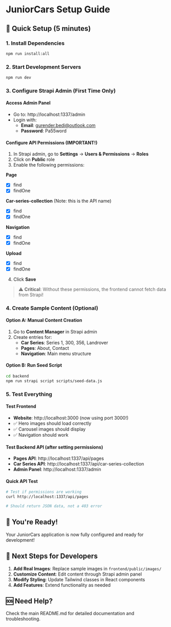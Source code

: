 # JuniorCars Setup Guide

## 🚀 Quick Setup (5 minutes)

### 1. Install Dependencies
```bash
npm run install:all
```

### 2. Start Development Servers
```bash
npm run dev
```

### 3. Configure Strapi Admin (First Time Only)

#### Access Admin Panel
- Go to: http://localhost:1337/admin
- Login with:
  - **Email**: gurender.bedi@outlook.com
  - **Password**: Pa55word

#### Configure API Permissions (IMPORTANT!)
1. In Strapi admin, go to **Settings** → **Users & Permissions** → **Roles**
2. Click on **Public** role
3. Enable the following permissions:

**Page**
- [x] find
- [x] findOne

**Car-series-collection** (Note: this is the API name)
- [x] find
- [x] findOne

**Navigation**
- [x] find
- [x] findOne

**Upload**
- [x] find
- [x] findOne

4. Click **Save**

> ⚠️ **Critical**: Without these permissions, the frontend cannot fetch data from Strapi!

### 4. Create Sample Content (Optional)

#### Option A: Manual Content Creation
1. Go to **Content Manager** in Strapi admin
2. Create entries for:
   - **Car Series**: Series 1, 300, 356, Landrover
   - **Pages**: About, Contact
   - **Navigation**: Main menu structure

#### Option B: Run Seed Script
```bash
cd backend
npm run strapi script scripts/seed-data.js
```

### 5. Test Everything

#### Test Frontend
- **Website**: http://localhost:3000 (now using port 3000!)
- ✅ Hero images should load correctly
- ✅ Carousel images should display
- ✅ Navigation should work

#### Test Backend API (after setting permissions)
- **Pages API**: http://localhost:1337/api/pages
- **Car Series API**: http://localhost:1337/api/car-series-collection
- **Admin Panel**: http://localhost:1337/admin

#### Quick API Test
```bash
# Test if permissions are working
curl http://localhost:1337/api/pages

# Should return JSON data, not a 403 error
```

## 🎯 You're Ready!

Your JuniorCars application is now fully configured and ready for development!

## 📝 Next Steps for Developers

1. **Add Real Images**: Replace sample images in `frontend/public/images/`
2. **Customize Content**: Edit content through Strapi admin panel
3. **Modify Styling**: Update Tailwind classes in React components
4. **Add Features**: Extend functionality as needed

## 🆘 Need Help?

Check the main README.md for detailed documentation and troubleshooting.
